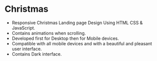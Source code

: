# Christmas
- Responsive Christmas Landing page Design Using HTML CSS &amp; JavaScript.
- Contains animations when scrolling.
- Developed first for Desktop then for Mobile devices.
- Compatible with all mobile devices and with a beautiful and pleasant user interface.
- Contains Dark interface.




